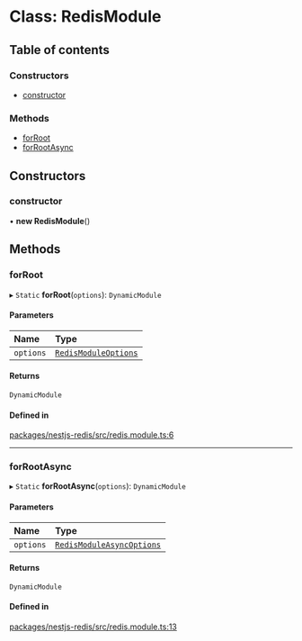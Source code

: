 # Class: RedisModule

## Table of contents

### Constructors

- [constructor](RedisModule.md#constructor)

### Methods

- [forRoot](RedisModule.md#forroot)
- [forRootAsync](RedisModule.md#forrootasync)

## Constructors

### <a id="constructor" name="constructor"></a> constructor

• **new RedisModule**()

## Methods

### <a id="forroot" name="forroot"></a> forRoot

▸ `Static` **forRoot**(`options`): `DynamicModule`

#### Parameters

| Name | Type |
| :------ | :------ |
| `options` | [`RedisModuleOptions`](../interfaces/RedisModuleOptions.md) |

#### Returns

`DynamicModule`

#### Defined in

[packages/nestjs-redis/src/redis.module.ts:6](https://github.com/brickdoc/brickdoc/blob/5e2ec65d/packages/nestjs-redis/src/redis.module.ts#L6)

___

### <a id="forrootasync" name="forrootasync"></a> forRootAsync

▸ `Static` **forRootAsync**(`options`): `DynamicModule`

#### Parameters

| Name | Type |
| :------ | :------ |
| `options` | [`RedisModuleAsyncOptions`](../interfaces/RedisModuleAsyncOptions.md) |

#### Returns

`DynamicModule`

#### Defined in

[packages/nestjs-redis/src/redis.module.ts:13](https://github.com/brickdoc/brickdoc/blob/5e2ec65d/packages/nestjs-redis/src/redis.module.ts#L13)
